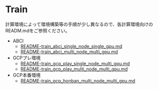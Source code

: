 # Train

計算環境によって環境構築等の手順が少し異なるので、各計算環境向けのREADM.mdをご参照ください。

* ABCI
  * [README-train_abci_single_node_single_gpu.md](./README-train_abci_single_node_single_gpu.md)
  * [README-train_abci_multi_node_multi_gpu.md](./README-train_abci_multi_node_multi_gpu.md)
* GCPプレ環境
  * [README-train_gcp_play_single_node_multi_gpu.md](./README-train_gcp_play_single_node_multi_gpu.md)
  * [README-train_gcp_play_multi_node_multi_gpu.md](./README-train_gcp_play_multi_node_multi_gpu.md)
* GCP本番環境
  * [README-train_gcp_honban_multi_node_multi_gpu.md](./README-train_gcp_honban_multi_node_multi_gpu.md)
